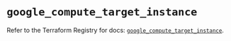 # `google_compute_target_instance`

Refer to the Terraform Registry for docs: [`google_compute_target_instance`](https://registry.terraform.io/providers/hashicorp/google/6.43.0/docs/resources/compute_target_instance).
